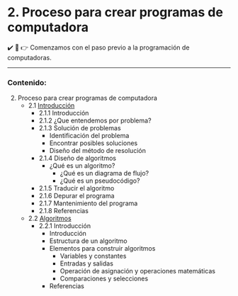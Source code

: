 # 2. Proceso para crear programas de computadora

:heavy_check_mark: :eyes: :point_right: Comenzamos con el paso previo a la programación de computadoras.

- - -

### Contenido:

2. Proceso para crear programas de computadora
    * 2.1 [Introducción](https://github.com/DeveloperLuisF3/introduccionALaProgramacion/tree/main/procesoParaCrearProgramasDeComputadora/introduccion.md "Ir a introducción")
        * 2.1.1 Introducción
        * 2.1.2 ¿Que entendemos por problema?
        * 2.1.3 Solución de problemas
            * Identificación del problema
            * Encontrar posibles soluciones
            * Diseño del método de resolución
        * 2.1.4 Diseño de algoritmos
            * ¿Qué es un algoritmo?
                * ¿Qué es un diagrama de flujo?
                * ¿Qué es un pseudocódigo?
        * 2.1.5 Traducir el algoritmo
        * 2.1.6 Depurar el programa
        * 2.1.7 Mantenimiento del programa
        * 2.1.8 Referencias
    * 2.2 [Algoritmos](https://github.com/DeveloperLuisF3/introduccionALaProgramacion/tree/main/procesoParaCrearProgramasDeComputadora/algoritmos "Ir a Algoritmos")
        * 2.2.1 Introducción
            * Introducción
            * Estructura de un algoritmo
            * Elementos para construir algoritmos
                * Variables y constantes
                * Entradas y salidas
                * Operación de asignación y operaciones matemáticas
                * Comparaciones y selecciones
            * Referencias
         
